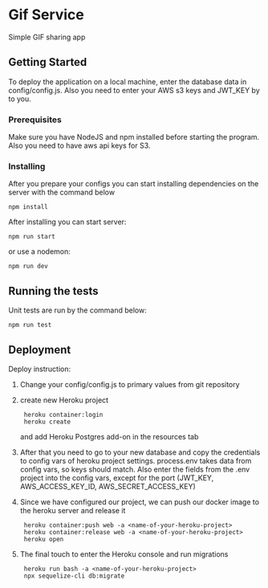 # Gif Service

Simple GIF sharing app

## Getting Started

To deploy the application on a local machine, 
enter the database data in config/config.js. Also you need to enter your AWS s3 keys and JWT_KEY by to you.

### Prerequisites

Make sure you have NodeJS and npm installed before starting the program.
Also you need to have aws api keys for S3.


### Installing

After you prepare your configs you can start installing dependencies on the server with the command below

    npm install

After installing you can start server:
    
    npm run start
    
or use a nodemon:
     
    npm run dev       
   


## Running the tests

Unit tests are run by the command below:
    
    npm run test
    
## Deployment

Deploy instruction:

1. Change your config/config.js to primary values from git repository
2. create new Heroku project
    
        heroku container:login
        heroku create 
        
   and add Heroku Postgres add-on in the resources tab

3. After that you need to go to your new database and copy the credentials to config vars of heroku project settings.
   process.env takes data from config vars, so keys should match.
   Also enter the fields from the .env project into the config vars, except for the port 
   (JWT_KEY, AWS_ACCESS_KEY_ID, AWS_SECRET_ACCESS_KEY)

4. Since we have configured our project, we can push our docker image to the heroku server and release it

        heroku container:push web -a <name-of-your-heroku-project>
        heroku container:release web -a <name-of-your-heroku-project>
        heroku open        

5. The final touch to enter the Heroku console and run migrations
        
        heroku run bash -a <name-of-your-heroku-project>
        npx sequelize-cli db:migrate
        
        
